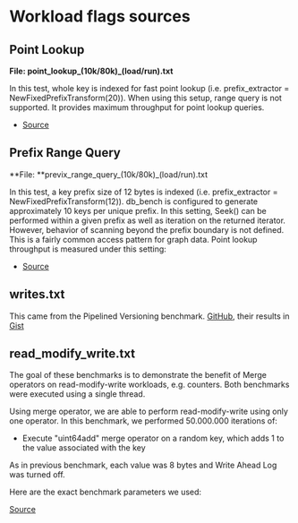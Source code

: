 # Workload flags sources

## Point Lookup
**File: point_lookup_(10k/80k)_(load/run).txt**

In this test, whole key is indexed for fast point lookup (i.e. prefix_extractor = NewFixedPrefixTransform(20)). When using this setup, range query is not supported. It provides maximum throughput for point lookup queries.

* [Source](https://github.com/facebook/rocksdb/wiki/RocksDB-In-Memory-Workload-Performance-Benchmarks#test-1-point-lookup)


## Prefix Range Query
**File: **previx_range_query_(10k/80k)_(load/run).txt

In this test, a key prefix size of 12 bytes is indexed (i.e. prefix_extractor = NewFixedPrefixTransform(12)). db_bench is configured to generate approximately 10 keys per unique prefix. In this setting, Seek() can be performed within a given prefix as well as iteration on the returned iterator. However, behavior of scanning beyond the prefix boundary is not defined. This is a fairly common access pattern for graph data. Point lookup throughput is measured under this setting:

* [Source](https://github.com/facebook/rocksdb/wiki/RocksDB-In-Memory-Workload-Performance-Benchmarks#test-2-prefix-range-query)

## writes.txt
This came from the Pipelined Versioning benchmark. [GitHub](https://github.com/facebook/rocksdb/wiki/Pipelined-Write), their results in [Gist](https://gist.github.com/yiwu-arbug/3b5a5727e52f1e58d1c10f2b80cec05d)

## read_modify_write.txt 
The goal of these benchmarks is to demonstrate the benefit of Merge operators on read-modify-write workloads, e.g. counters. Both benchmarks were executed using a single thread.

Using merge operator, we are able to perform read-modify-write using only one operator. In this benchmark, we performed 50.000.000 iterations of:

* Execute "uint64add" merge operator on a random key, which adds 1 to the value associated with the key

As in previous benchmark, each value was 8 bytes and Write Ahead Log was turned off.

Here are the exact benchmark parameters we used:

[Source](https://github.com/facebook/rocksdb/wiki/Read-Modify-Write-Benchmarks)
